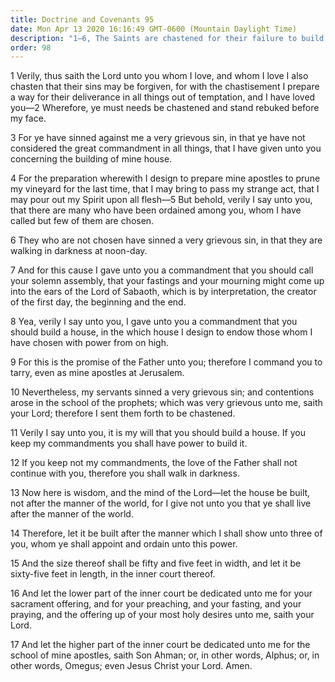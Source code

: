 ```yaml
---
title: Doctrine and Covenants 95
date: Mon Apr 13 2020 16:16:49 GMT-0600 (Mountain Daylight Time)
description: "1–6, The Saints are chastened for their failure to build the house of the Lord; 7–10, The Lord desires to use His house to endow His people with power from on high; 11–17, The house is to be dedicated as a place of worship and for the school of the Apostles."
order: 98
---
```


1 Verily, thus saith the Lord unto you whom I love, and whom I love I also chasten that their sins may be forgiven, for with the chastisement I prepare a way for their deliverance in all things out of temptation, and I have loved you—2 Wherefore, ye must needs be chastened and stand rebuked before my face.

3 For ye have sinned against me a very grievous sin, in that ye have not considered the great commandment in all things, that I have given unto you concerning the building of mine house.

4 For the preparation wherewith I design to prepare mine apostles to prune my vineyard for the last time, that I may bring to pass my strange act, that I may pour out my Spirit upon all flesh—5 But behold, verily I say unto you, that there are many who have been ordained among you, whom I have called but few of them are chosen.

6 They who are not chosen have sinned a very grievous sin, in that they are walking in darkness at noon-day.

7 And for this cause I gave unto you a commandment that you should call your solemn assembly, that your fastings and your mourning might come up into the ears of the Lord of Sabaoth, which is by interpretation, the creator of the first day, the beginning and the end.

8 Yea, verily I say unto you, I gave unto you a commandment that you should build a house, in the which house I design to endow those whom I have chosen with power from on high.

9 For this is the promise of the Father unto you; therefore I command you to tarry, even as mine apostles at Jerusalem.

10 Nevertheless, my servants sinned a very grievous sin; and contentions arose in the school of the prophets; which was very grievous unto me, saith your Lord; therefore I sent them forth to be chastened.

11 Verily I say unto you, it is my will that you should build a house. If you keep my commandments you shall have power to build it.

12 If you keep not my commandments, the love of the Father shall not continue with you, therefore you shall walk in darkness.

13 Now here is wisdom, and the mind of the Lord—let the house be built, not after the manner of the world, for I give not unto you that ye shall live after the manner of the world.

14 Therefore, let it be built after the manner which I shall show unto three of you, whom ye shall appoint and ordain unto this power.

15 And the size thereof shall be fifty and five feet in width, and let it be sixty-five feet in length, in the inner court thereof.

16 And let the lower part of the inner court be dedicated unto me for your sacrament offering, and for your preaching, and your fasting, and your praying, and the offering up of your most holy desires unto me, saith your Lord.

17 And let the higher part of the inner court be dedicated unto me for the school of mine apostles, saith Son Ahman; or, in other words, Alphus; or, in other words, Omegus; even Jesus Christ your Lord. Amen.
